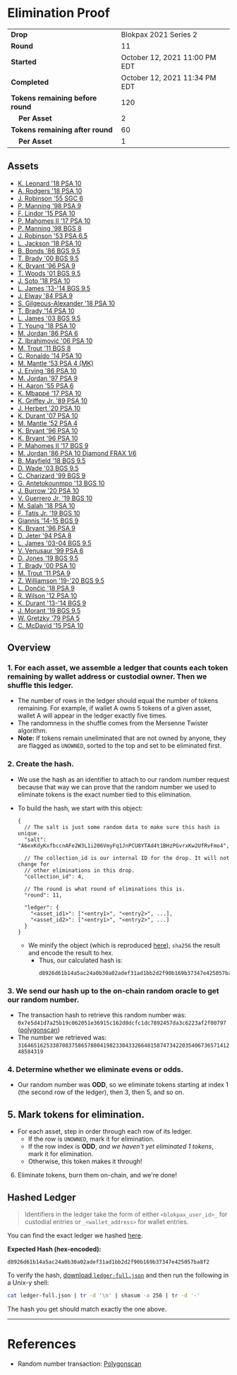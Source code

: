 # Elimination Proof

|||
|---|---|
| **Drop** | Blokpax 2021 Series 2 |
| **Round** | 11 |
| **Started** | October 12, 2021 11:00 PM EDT |
| **Completed** | October 12, 2021 11:34 PM EDT |
| **Tokens remaining before round** | 120 |
| **&nbsp;&nbsp;&nbsp;&nbsp;Per Asset** | 2 |
| **Tokens remaining after round** | 60 |
| **&nbsp;&nbsp;&nbsp;&nbsp;Per Asset** | 1 |

## Assets

- [K. Leonard &#039;18 PSA 10](asset-183.md)
- [A. Rodgers &#039;18 PSA 10](asset-184.md)
- [J. Robinson &#039;55 SGC 6](asset-185.md)
- [P. Manning &#039;98 PSA 9](asset-186.md)
- [F. Lindor &#039;15 PSA 10](asset-187.md)
- [P. Mahomes II &#039;17 PSA 10](asset-188.md)
- [P. Manning &#039;98 BGS 8](asset-189.md)
- [J. Robinson &#039;53 PSA 6.5](asset-190.md)
- [L. Jackson &#039;18 PSA 10](asset-191.md)
- [B. Bonds &#039;86 BGS 9.5](asset-192.md)
- [T. Brady &#039;00 BGS 9.5](asset-193.md)
- [K. Bryant &#039;96 PSA 9](asset-194.md)
- [T. Woods &#039;01 BGS 9.5](asset-195.md)
- [J. Soto &#039;18 PSA 10](asset-196.md)
- [L. James &#039;13-&#039;14 BGS 9.5](asset-197.md)
- [J. Elway &#039;84 PSA 9](asset-198.md)
- [S. Gilgeous-Alexander &#039;18 PSA 10](asset-199.md)
- [T. Brady &#039;14 PSA 10](asset-200.md)
- [L. James &#039;03 BGS 9.5](asset-201.md)
- [T. Young &#039;18 PSA 10](asset-202.md)
- [M. Jordan &#039;86 PSA 6](asset-203.md)
- [Z. Ibrahimović &#039;06 PSA 10](asset-204.md)
- [M. Trout &#039;11 BGS 8](asset-205.md)
- [C. Ronaldo &#039;14 PSA 10](asset-206.md)
- [M. Mantle &#039;53 PSA 4 (MK)](asset-207.md)
- [J. Erving &#039;86 PSA 10](asset-208.md)
- [M. Jordan &#039;97 PSA 9](asset-209.md)
- [H. Aaron &#039;55 PSA 6](asset-210.md)
- [K. Mbappé &#039;17 PSA 10](asset-211.md)
- [K. Griffey Jr. &#039;89 PSA 10](asset-212.md)
- [J. Herbert &#039;20 PSA 10](asset-213.md)
- [K. Durant &#039;07 PSA 10](asset-214.md)
- [M. Mantle &#039;52 PSA 4](asset-215.md)
- [K. Bryant &#039;96 PSA 10](asset-216.md)
- [K. Bryant &#039;96 PSA 10](asset-217.md)
- [P. Mahomes II &#039;17 BGS 9](asset-218.md)
- [M. Jordan &#039;86 PSA 10 Diamond FRAX 1/6](asset-219.md)
- [B. Mayfield &#039;18 BGS 9.5](asset-220.md)
- [D. Wade &#039;03 BGS 9.5](asset-221.md)
- [C. Charizard &#039;99 BGS 9](asset-222.md)
- [G. Antetokounmpo &#039;13 BGS 10](asset-223.md)
- [J. Burrow &#039;20 PSA 10](asset-224.md)
- [V. Guerrero Jr. &#039;19 BGS 10](asset-225.md)
- [M. Salah &#039;18 PSA 10](asset-226.md)
- [F. Tatís Jr. &#039;19 BGS 10](asset-227.md)
- [Giannis &#039;14-15 BGS 9](asset-228.md)
- [K. Bryant &#039;96 PSA 9](asset-229.md)
- [D. Jeter &#039;94 PSA 8](asset-230.md)
- [L. James &#039;03-04 BGS 9.5](asset-231.md)
- [V. Venusaur &#039;99 PSA 6](asset-232.md)
- [D. Jones &#039;19 BGS 9.5](asset-233.md)
- [T. Brady &#039;00 PSA 10](asset-234.md)
- [M. Trout &#039;11 PSA 9](asset-235.md)
- [Z. Williamson &#039;19-&#039;20 BGS 9.5](asset-236.md)
- [L. Dončić &#039;18 PSA 9](asset-237.md)
- [R. Wilson &#039;12 PSA 10](asset-238.md)
- [K. Durant &#039;13-&#039;14 BGS 9](asset-239.md)
- [J. Morant &#039;19 BGS 9.5](asset-240.md)
- [W. Gretzky &#039;79 PSA 5](asset-241.md)
- [C. McDavid &#039;15 PSA 10](asset-242.md)

## Overview

### 1. For each asset, we assemble a ledger that counts each token remaining by wallet address or custodial owner. Then we shuffle this ledger.
- The number of rows in the ledger should equal the number of tokens remaining. For example, if wallet A owns 5 tokens of a given asset, wallet A will appear in the ledger exactly five times.
- The randomness in the shuffle comes from the Mersenne Twister algorithm.
- **Note:** If tokens remain uneliminated that are not owned by anyone, they are flagged as `UNOWNED`, sorted to the top and set to be eliminated first.

### 2. Create the hash.
- We use the hash as an identifier to attach to our random number request because that way we can prove that the random number we used to eliminate tokens is the exact number tied to this elimination.
- To build the hash, we start with this object:
  ```jsonc
  {
    // The salt is just some random data to make sure this hash is unique.
    "salt": "A6exKdyKxfbccnAFe2W3L1i206VmyFq1JnPCU8YTAd4t1BHzPGvrxKw2UfRvFmo4",

    // The collection_id is our internal ID for the drop. It will not change for
    // other eliminations in this drop.
    "collection_id": 4,

    // The round is what round of eliminations this is.
    "round": 11,

    "ledger": {
      "<asset_id1>": ["<entry1>", "<entry2>", ...],
      "<asset_id2>": ["<entry1>", "<entry2>", ...]
    }
  }
  ```

  - We minify the object (which is reproduced [here][ledger_full]), `sha256` the result and encode the result to hex.
    - Thus, our calculated hash is:
      ```plain
      d8926d61b14a5ac24a0b30a02adef31ad1bb2d2f90b169b37347e425057ba8f2
      ```

### 3. We send our hash up to the on-chain random oracle to get our random number.
  - The transaction hash to retrieve this random number was: `0x7e5d41d7a25b19c062051e36915c162d8dcfc1dc7892457da3c6223af2f00797` ([polygonscan][random_txn])
  - The number we retrieved was: `316465162533870837586578804198233043326648158747342203540673657141248584319`

### 4. Determine whether we eliminate evens or odds.
  
  - Our random number was **ODD**, so we eliminate tokens starting at index 1 (the second row of the ledger), then 3, then 5, and so on.
  
## 5. Mark tokens for elimination.
  - For each asset, step in order through each row of its ledger.
    - If the row is `UNOWNED`, mark it for elimination.
    - If the row index is **ODD**, _and we haven't yet eliminated 1 tokens_, mark it for elimination.
    - Otherwise, this token makes it through!

6. Eliminate tokens, burn them on-chain, and we're done!

## Hashed Ledger

> Identifiers in the ledger take the form of either `<blokpax_user_id>_` for custodial entries or `_<wallet_address>` for wallet entries.

You can find the exact ledger we hashed [here][ledger_full].

**Expected Hash (hex-encoded):**
```
d8926d61b14a5ac24a0b30a02adef31ad1bb2d2f90b169b37347e425057ba8f2
```

To verify the hash, [download `ledger-full.json`][ledger_full] and then run the following in a Unix-y shell:

```bash
cat ledger-full.json | tr -d '\n' | shasum -a 256 | tr -d '-'
```

The hash you get should match exactly the one above.

---

# References

- Random number transaction: [Polygonscan][random_txn]

[random_txn]: https://polygonscan.com/tx/0x7e5d41d7a25b19c062051e36915c162d8dcfc1dc7892457da3c6223af2f00797
[ledger_full]: ledger-full.json
